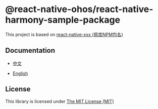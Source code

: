 # @react-native-ohos/react-native-harmony-sample-package

This project is based on [react-native-xxx (原库NPM包名)](原库github/gitee链接)

## Documentation

- [中文](https://gitee.com/react-native-oh-library/usage-docs/blob/master/zh-cn/xxx.md)

- [English](https://gitee.com/react-native-oh-library/usage-docs/blob/master/en/xxx.md)

## License

This library is licensed under [The MIT License (MIT)]([https://github.com/react-native-oh-library/react-native-harmony-sample-package/blob/sig/LICENSE](https://github.com/software-mansion/react-native-svg/blob/main/LICENSE))
